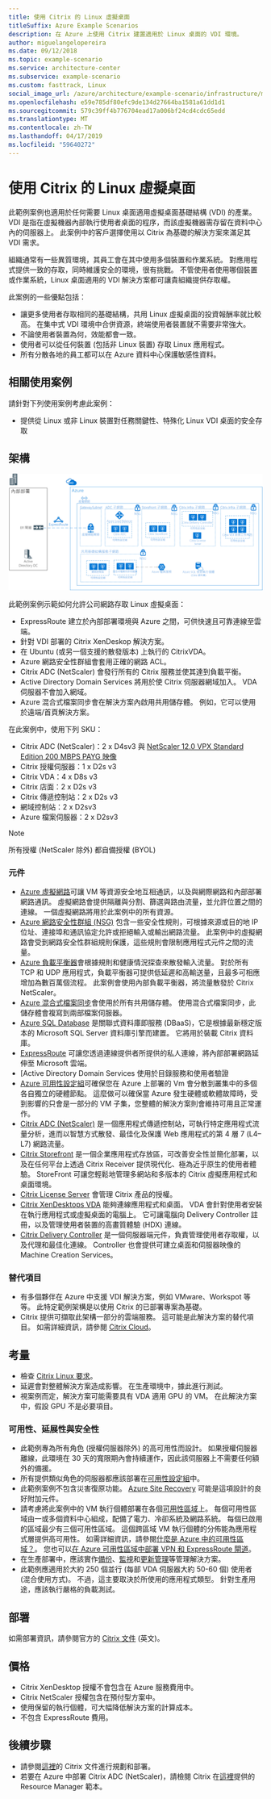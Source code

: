 ```yaml
---
title: 使用 Citrix 的 Linux 虛擬桌面
titleSuffix: Azure Example Scenarios
description: 在 Azure 上使用 Citrix 建置適用於 Linux 桌面的 VDI 環境。
author: miguelangelopereira
ms.date: 09/12/2018
ms.topic: example-scenario
ms.service: architecture-center
ms.subservice: example-scenario
ms.custom: fasttrack, Linux
social_image_url: /azure/architecture/example-scenario/infrastructure/media/azure-citrix-sample-diagram.png
ms.openlocfilehash: e59e785df80efc9de134d27664ba1581a61dd1d1
ms.sourcegitcommit: 579c39ff4b776704ead17a006bf24cd4cdc65edd
ms.translationtype: MT
ms.contentlocale: zh-TW
ms.lasthandoff: 04/17/2019
ms.locfileid: "59640272"
---
```

# <a name="linux-virtual-desktops-with-citrix"></a>使用 Citrix 的 Linux 虛擬桌面

此範例案例也適用於任何需要 Linux 桌面適用虛擬桌面基礎結構 (VDI) 的產業。 VDI 是指在虛擬機器內部執行使用者桌面的程序，而該虛擬機器需存留在資料中心內的伺服器上。 此案例中的客戶選擇使用以 Citrix 為基礎的解決方案來滿足其 VDI 需求。

組織通常有一些異質環境，其員工會在其中使用多個裝置和作業系統。 對應用程式提供一致的存取，同時維護安全的環境，很有挑戰。 不管使用者使用哪個裝置或作業系統，Linux 桌面適用的 VDI 解決方案都可讓貴組織提供存取權。

此案例的一些優點包括：

- 讓更多使用者存取相同的基礎結構，共用 Linux 虛擬桌面的投資報酬率就比較高。 在集中式 VDI 環境中合併資源，終端使用者裝置就不需要非常強大。
- 不論使用者裝置為何，效能都會一致。
- 使用者可以從任何裝置 (包括非 Linux 裝置) 存取 Linux 應用程式。
- 所有分散各地的員工都可以在 Azure 資料中心保護敏感性資料。

## <a name="relevant-use-cases"></a>相關使用案例

請針對下列使用案例考慮此案例：

- 提供從 Linux 或非 Linux 裝置對任務關鍵性、特殊化 Linux VDI 桌面的安全存取

## <a name="architecture"></a>架構

[![](./media/azure-citrix-sample-diagram.png "架構圖")](./media/azure-citrix-sample-diagram.png#lightbox)

此範例案例示範如何允許公司網路存取 Linux 虛擬桌面：

- ExpressRoute 建立於內部部署環境與 Azure 之間，可供快速且可靠連線至雲端。
- 針對 VDI 部署的 Citrix XenDeskop 解決方案。
- 在 Ubuntu (或另一個支援的散發版本) 上執行的 CitrixVDA。
- Azure 網路安全性群組會套用正確的網路 ACL。
- Citrix ADC (NetScaler) 會發行所有的 Citrix 服務並使其達到負載平衡。
- Active Directory Domain Services 將用於使 Citrix 伺服器網域加入。 VDA 伺服器不會加入網域。
- Azure 混合式檔案同步會在解決方案內啟用共用儲存體。 例如，它可以使用於遠端/首頁解決方案。

在此案例中，使用下列 SKU：

- Citrix ADC (NetScaler)：2 x D4sv3 與 [NetScaler 12.0 VPX Standard Edition 200 MBPS PAYG 映像](https://azuremarketplace.microsoft.com/pt-br/marketplace/apps/citrix.netscalervpx-120?tab=PlansAndPrice)
- Citrix 授權伺服器：1 x D2s v3
- Citrix VDA：4 x D8s v3
- Citrix 店面：2 x D2s v3
- Citrix 傳遞控制站：2 x D2s v3
- 網域控制站：2 x D2sv3
- Azure 檔案伺服器：2 x D2sv3

> [!NOTE]
> 所有授權 (NetScaler 除外) 都自備授權 (BYOL)

### <a name="components"></a>元件

- [Azure 虛擬網路](/azure/virtual-network/virtual-networks-overview)可讓 VM 等資源安全地互相通訊，以及與網際網路和內部部署網路通訊。 虛擬網路會提供隔離與分割、篩選與路由流量，並允許位置之間的連線。 一個虛擬網路將用於此案例中的所有資源。
- [Azure 網路安全性群組 (NSG)](/azure/virtual-network/security-overview) 包含一些安全性規則，可根據來源或目的地 IP 位址、連接埠和通訊協定允許或拒絕輸入或輸出網路流量。 此案例中的虛擬網路會受到網路安全性群組規則保護，這些規則會限制應用程式元件之間的流量。
- [Azure 負載平衡器](/azure/application-gateway/overview)會根據規則和健康情況探查來散發輸入流量。 對於所有 TCP 和 UDP 應用程式，負載平衡器可提供低延遲和高輸送量，且最多可相應增加為數百萬個流程。 此案例會使用內部負載平衡器，將流量散發於 Citrix NetScaler。
- [Azure 混合式檔案同步](https://github.com/MicrosoftDocs/azure-docs/edit/master/articles/storage/files/storage-sync-files-planning.md)會使用於所有共用儲存體。 使用混合式檔案同步，此儲存體會複寫到兩部檔案伺服器。
- [Azure SQL Database](/azure/sql-database/sql-database-technical-overview) 是關聯式資料庫即服務 (DBaaS)，它是根據最新穩定版本的 Microsoft SQL Server 資料庫引擎而建置。 它將用於裝載 Citrix 資料庫。
- [ExpressRoute](/azure/expressroute/expressroute-introduction) 可讓您透過連線提供者所提供的私人連線，將內部部署網路延伸至 Microsoft 雲端。
- [Active Directory Domain Services 使用於目錄服務和使用者驗證
- [Azure 可用性設定組](/azure/virtual-machines/windows/tutorial-availability-sets)可確保您在 Azure 上部署的 Vm 會分散到叢集中的多個各自獨立的硬體節點。 這麼做可以確保當 Azure 發生硬體或軟體故障時，受到影響的只會是一部分的 VM 子集，您整體的解決方案則會維持可用且正常運作。
- [Citrix ADC (NetScaler)](https://www.citrix.com/products/citrix-adc) 是一個應用程式傳遞控制站，可執行特定應用程式流量分析，進而以智慧方式散發、最佳化及保護 Web 應用程式的第 4 層 7 (L4–L7) 網路流量。
- [Citrix Storefront](https://www.citrix.com/products/citrix-virtual-apps-and-desktops/citrix-storefront.html) 是一個企業應用程式存放區，可改善安全性並簡化部署，以及在任何平台上透過 Citrix Receiver 提供現代化、極為近乎原生的使用者體驗。 StoreFront 可讓您輕鬆地管理多網站和多版本的 Citrix 虛擬應用程式和桌面環境。
- [Citrix License Server](https://www.citrix.com/buy/licensing/overview.html) 會管理 Citrix 產品的授權。
- [Citrix XenDesktops VDA](https://docs.citrix.com/en-us/citrix-virtual-apps-desktops-service) 能夠連線應用程式和桌面。 VDA 會針對使用者安裝在執行應用程式或虛擬桌面的電腦上。 它可讓電腦向 Delivery Controller 註冊，以及管理使用者裝置的高畫質體驗 (HDX) 連線。
- [Citrix Delivery Controller](https://docs.citrix.com/en-us/xenapp-and-xendesktop/7-15-ltsr/manage-deployment/delivery-controllers) 是一個伺服器端元件，負責管理使用者存取權，以及代理和最佳化連線。 Controller 也會提供可建立桌面和伺服器映像的 Machine Creation Services。

### <a name="alternatives"></a>替代項目

- 有多個夥伴在 Azure 中支援 VDI 解決方案，例如 VMware、Workspot 等等。 此特定範例架構是以使用 Citrix 的已部署專案為基礎。
- Citrix 提供可擷取此架構一部分的雲端服務。 這可能是此解決方案的替代項目。 如需詳細資訊，請參閱 [Citrix Cloud](https://www.citrix.com/products/citrix-cloud)。

## <a name="considerations"></a>考量

- 檢查 [Citrix Linux 要求](https://docs.citrix.com/en-us/linux-virtual-delivery-agent/current-release/system-requirements)。
- 延遲會對整體解決方案造成影響。 在生產環境中，據此進行測試。
- 視案例而定，解決方案可能需要具有 VDA 適用 GPU 的 VM。 在此解決方案中，假設 GPU 不是必要項目。

### <a name="availability-scalability-and-security"></a>可用性、延展性與安全性

- 此範例專為所有角色 (授權伺服器除外) 的高可用性而設計。 如果授權伺服器離線，此環境在 30 天的寬限期內會持續運作，因此該伺服器上不需要任何額外的備援。
- 所有提供類似角色的伺服器都應該部署在[可用性設定組](/azure/virtual-machines/windows/manage-availability#configure-multiple-virtual-machines-in-an-availability-set-for-redundancy)中。
- 此範例案例不包含災害復原功能。 [Azure Site Recovery](/azure/site-recovery/site-recovery-overview) 可能是這項設計的良好附加元件。
- 請考慮將此案例中的 VM 執行個體部署在各個[可用性區域](/azure/availability-zones/az-overview)上。 每個可用性區域由一或多個資料中心組成，配備了電力、冷卻系統及網路系統。 每個已啟用的區域最少有三個可用性區域。 這個跨區域 VM 執行個體的分佈能為應用程式層提供高可用性。 如需詳細資訊，請參閱[什麼是 Azure 中的可用性區域？](/azure/availability-zones/az-overview)。 您也可以[在 Azure 可用性區域中部署 VPN 和 ExpressRoute 閘道](/azure/vpn-gateway/about-zone-redundant-vnet-gateways)。
- 在生產部署中，應該實作[備份](/azure/backup/backup-introduction-to-azure-backup)、[監視](/azure/monitoring-and-diagnostics/monitoring-overview)和[更新管理](/azure/automation/automation-update-management)等管理解決方案。
- 此範例應適用於大約 250 個並行 (每部 VDA 伺服器大約 50-60 個) 使用者 (混合使用方式)。 不過，這主要取決於所使用的應用程式類型。 針對生產用途，應該執行嚴格的負載測試。

## <a name="deployment"></a>部署

如需部署資訊，請參閱官方的 [Citrix 文件](https://docs.citrix.com/en-us/citrix-virtual-apps-desktops/install-configure.html) \(英文\)。

## <a name="pricing"></a>價格

- Citrix XenDesktop 授權不會包含在 Azure 服務費用中。
- Citrix NetScaler 授權包含在預付型方案中。
- 使用保留的執行個體，可大幅降低解決方案的計算成本。
- 不包含 ExpressRoute 費用。

## <a name="next-steps"></a>後續步驟

- 請參閱[這裡](https://docs.citrix.com/en-us/citrix-virtual-apps-desktops/install-configure)的 Citrix 文件進行規劃和部署。
- 若要在 Azure 中部署 Citrix ADC (NetScaler)，請檢閱 Citrix 在[這裡](https://github.com/citrix/netscaler-azure-templates)提供的 Resource Manager 範本。
